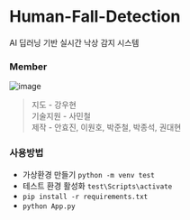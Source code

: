 # Human-Fall-Detection
AI 딥러닝 기반 실시간 낙상 감지 시스템  

### Member
![image](https://github.com/TEAM-DSS/Human-Fall-Detection/assets/77222481/aa74ff4d-8c5d-4d15-abea-ad7976a7bf5e)
> 지도 - 강우현   
> 기술지원 - 사민철   
> 제작 - 안효진, 이원호, 박준철, 박종석, 권대현   

### 사용방법
- 가상환경 만들기 `python -m venv test`
- 테스트 환경 활성화 `test\Scripts\activate`
- `pip install -r requirements.txt`
- `python App.py`
